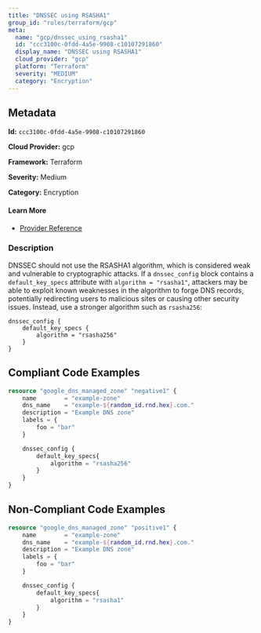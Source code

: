 ```yaml
---
title: "DNSSEC using RSASHA1"
group_id: "rules/terraform/gcp"
meta:
  name: "gcp/dnssec_using_rsasha1"
  id: "ccc3100c-0fdd-4a5e-9908-c10107291860"
  display_name: "DNSSEC using RSASHA1"
  cloud_provider: "gcp"
  platform: "Terraform"
  severity: "MEDIUM"
  category: "Encryption"
---
```

## Metadata

**Id:** `ccc3100c-0fdd-4a5e-9908-c10107291860`

**Cloud Provider:** gcp

**Framework:** Terraform

**Severity:** Medium

**Category:** Encryption

#### Learn More

 - [Provider Reference](https://registry.terraform.io/providers/hashicorp/google/latest/docs/resources/dns_managed_zone#algorithm)

### Description

 DNSSEC should not use the RSASHA1 algorithm, which is considered weak and vulnerable to cryptographic attacks. If a `dnssec_config` block contains a `default_key_specs` attribute with `algorithm = "rsasha1"`, attackers may be able to exploit known weaknesses in the algorithm to forge DNS records, potentially redirecting users to malicious sites or causing other security issues. Instead, use a stronger algorithm such as `rsasha256`:

```
dnssec_config {
    default_key_specs {
        algorithm = "rsasha256"
    }
}
```


## Compliant Code Examples
```terraform
resource "google_dns_managed_zone" "negative1" {
    name        = "example-zone"
    dns_name    = "example-${random_id.rnd.hex}.com."
    description = "Example DNS zone"
    labels = {
        foo = "bar"
    }

    dnssec_config {
        default_key_specs{
            algorithm = "rsasha256"
        }
    }
}


```
## Non-Compliant Code Examples
```terraform
resource "google_dns_managed_zone" "positive1" {
    name        = "example-zone"
    dns_name    = "example-${random_id.rnd.hex}.com."
    description = "Example DNS zone"
    labels = {
        foo = "bar"
    }

    dnssec_config {
        default_key_specs{
            algorithm = "rsasha1"
        }
    }
}

```